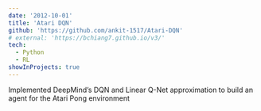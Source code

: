 ```yaml
---
date: '2012-10-01'
title: 'Atari DQN'
github: 'https://github.com/ankit-1517/Atari-DQN'
# external: 'https://bchiang7.github.io/v3/'
tech:
  - Python
  - RL
showInProjects: true
---
```


Implemented DeepMind’s DQN and Linear Q-Net approximation to build an agent for the Atari Pong environment

